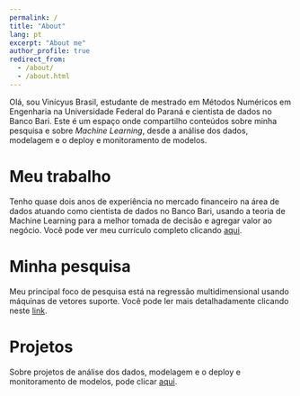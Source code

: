 ```yaml
---
permalink: /
title: "About"
lang: pt
excerpt: "About me"
author_profile: true
redirect_from: 
  - /about/
  - /about.html
---
```


Olá, sou Vinícyus Brasil, estudante de mestrado em Métodos Numéricos em Engenharia na Universidade Federal do Paraná e cientista de dados no Banco Bari. Este é um espaço onde compartilho conteúdos sobre minha pesquisa e sobre <em>Machine Learning</em>, desde a análise dos dados, modelagem e o deploy e monitoramento de modelos. 

Meu trabalho
======
Tenho quase dois anos de experiência no mercado financeiro na área de dados atuando como cientista de dados no Banco Bari, usando a teoria de Machine Learning para a melhor tomada de decisão e agregar valor ao negócio. Você pode ver meu currículo completo clicando [aqui](/cv/).


Minha pesquisa
======
Meu principal foco de pesquisa está na regressão multidimensional usando máquinas de vetores suporte. Você pode ler mais detalhadamente clicando neste [link](/research/).


Projetos
======
Sobre projetos de análise dos dados, modelagem e o deploy e monitoramento de modelos, pode clicar [aqui](/projects/).
